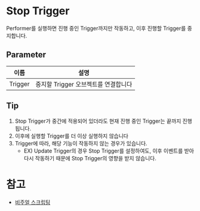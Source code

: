 # Stop Trigger

Performer를 실행하면 진행 중인 Trigger까지만 작동하고, 이후 진행할 Trigger를 중지합니다.


## Parameter

| **이름**  | **설명**                  |
|---------|-------------------------|
| Trigger | 중지할 Trigger 오브젝트를 연결합니다 |



## Tip

1. Stop Trigger가 중간에 적용되어 있더라도 현재 진행 중인 Trigger는 끝까지 진행됩니다. 
2. 이후에 실행할 Trigger를 더 이상 실행하지 않습니다
3. Trigger에 따라, 해당 기능이 작동하지 않는 경우가 있습니다.
   - EX) Update Trigger의 경우 Stop Trigger를 설정하여도, 이후 이벤트를 받아 다시 작동하기 때문에 Stop Trigger의 영향을 받지 않습니다.


# 참고

- [비주얼 스크립팅](Visual-Scripting.md)